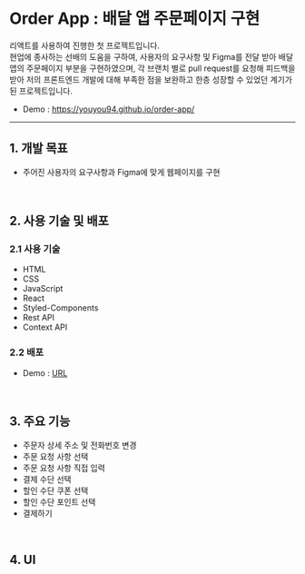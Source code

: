 # Order App : 배달 앱 주문페이지 구현

리액트를 사용하여 진행한 첫 프로젝트입니다.
</br>
현업에 종사하는 선배의 도움을 구하여, 사용자의 요구사항 및 Figma를 전달 받아 배달 앱의 주문페이지 부분을 구현하였으며, 각 브랜치 별로 pull request를 요청해 피드백을 받아 저의 프론트엔드 개발에 대해 부족한 점을 보완하고 한층 성장할 수 있었던 계기가 된 프로젝트입니다.

<!-- 주문페이지 사진 -->

- Demo : https://youyou94.github.io/order-app/

---

## 1. 개발 목표

- 주어진 사용자의 요구사항과 Figma에 맞게 웹페이지를 구현

</br>

## 2. 사용 기술 및 배포

### 2.1 사용 기술

- HTML
- CSS
- JavaScript
- React
- Styled-Components
- Rest API
- Context API

### 2.2 배포

- Demo : [URL](https://youyou94.github.io/order-app/)

</br>

## 3. 주요 기능

- 주문자 상세 주소 및 전화번호 변경
- 주문 요청 사항 선택
- 주문 요청 사항 직접 입력
- 결제 수단 선택
- 할인 수단 쿠폰 선택
- 할인 수단 포인트 선택
- 결제하기

</br>

## 4. UI
